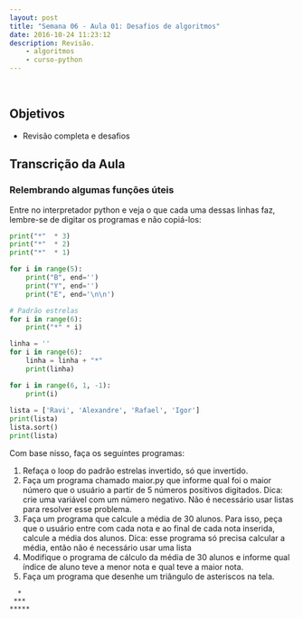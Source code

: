 ```yaml
---
layout: post
title: "Semana 06 - Aula 01: Desafios de algoritmos"
date: 2016-10-24 11:23:12
description: Revisão. 
    - algoritmos
    - curso-python
---
```


&nbsp;

## Objetivos

* Revisão completa e desafios

## Transcrição da Aula

### Relembrando algumas funções úteis

Entre no interpretador python e veja o que cada uma dessas linhas faz, lembre-se de digitar os programas e não copiá-los:

```python
print("*"  * 3)
print("*"  * 2)
print("*"  * 1)

for i in range(5):
	print("B", end='')
	print("Y", end='')
	print("E", end='\n\n')

# Padrão estrelas
for i in range(6):
	print("*" * i)

linha = ''
for i in range(6):
	linha = linha + "*"
	print(linha)

for i in range(6, 1, -1):
	print(i)
	
lista = ['Ravi', 'Alexandre', 'Rafael', 'Igor']
print(lista)
lista.sort()
print(lista)

```

Com base nisso, faça os seguintes programas:

1. Refaça o loop do padrão estrelas invertido, só que invertido.
2. Faça um programa chamado maior.py que informe qual foi o maior número que o usuário a partir de 5 números positivos digitados. Dica: crie uma variável com um número negativo. Não é necessário usar listas para resolver esse problema.
3. Faça um programa que calcule a média de 30 alunos. Para isso, peça que o usuário entre com cada nota e ao final de cada nota inserida, calcule a média dos alunos. Dica: esse programa só precisa calcular a média, então não é necessário usar uma lista
4. Modifique o programa de cálculo da média de 30 alunos e informe qual índice de aluno teve a menor nota e qual teve a maior nota.
5. Faça um programa que desenhe um triângulo de asteriscos na tela.

```terminal 
  *
 ***
*****
```